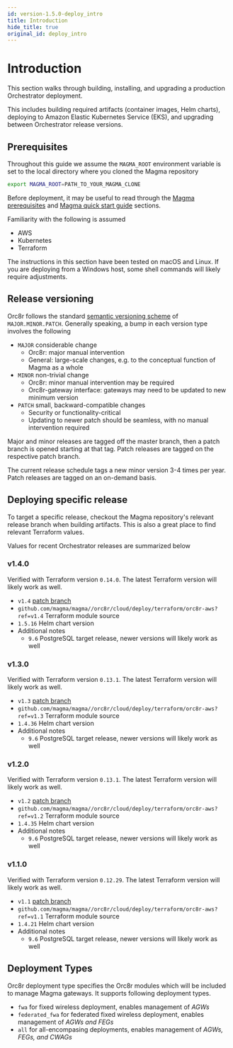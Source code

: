 ```yaml
---
id: version-1.5.0-deploy_intro
title: Introduction
hide_title: true
original_id: deploy_intro
---
```


# Introduction

This section walks through building, installing, and upgrading a production
Orchestrator deployment.

This includes building required artifacts (container images, Helm charts),
deploying to Amazon Elastic Kubernetes Service (EKS), and upgrading between
Orchestrator release versions.

## Prerequisites

Throughout this guide we assume the `MAGMA_ROOT` environment variable
is set to the local directory where you cloned the Magma repository

```sh
export MAGMA_ROOT=PATH_TO_YOUR_MAGMA_CLONE
```

Before deployment, it may be useful to read through the
[Magma prerequisites](../basics/prerequisites.md) and
[Magma quick start guide](../basics/quick_start_guide.md) sections.

Familiarity with the following is assumed

- AWS
- Kubernetes
- Terraform

The instructions in this section have been tested on macOS and Linux. If you
are deploying from a Windows host, some shell commands will likely require
adjustments.

## Release versioning

Orc8r follows the standard [semantic versioning scheme](https://semver.org/)
of `MAJOR.MINOR.PATCH`. Generally speaking, a bump in each version type
involves the following

- `MAJOR` considerable change
    - Orc8r: major manual intervention
    - General: large-scale changes, e.g. to the conceptual function of Magma as a whole
- `MINOR` non-trivial change
    - Orc8r: minor manual intervention may be required
    - Orc8r-gateway interface: gateways may need to be updated to new minimum version
- `PATCH` small, backward-compatible changes
    - Security or functionality-critical
    - Updating to newer patch should be seamless, with no manual intervention required

Major and minor releases are tagged off the master branch, then a patch branch is opened starting at that tag.
Patch releases are tagged on the respective patch branch.

The current release schedule tags a new minor version 3-4 times per year. Patch releases are tagged on an on-demand basis.

## Deploying specific release

To target a specific release, checkout the Magma repository's relevant release
branch when building artifacts. This is also a great place to find relevant
Terraform values.

Values for recent Orchestrator releases are summarized below

### v1.4.0
Verified with Terraform version `0.14.0`. The latest Terraform version will
likely work as well.

- `v1.4` [patch branch](https://github.com/magma/magma/tree/v1.4)
- `github.com/magma/magma//orc8r/cloud/deploy/terraform/orc8r-aws?ref=v1.4`
Terraform module source
- `1.5.16` Helm chart version
- Additional notes
    - `9.6` PostgreSQL target release, newer versions will likely work as well

### v1.3.0
Verified with Terraform version `0.13.1`. The latest Terraform version will
likely work as well.

- `v1.3` [patch branch](https://github.com/magma/magma/tree/v1.3)
- `github.com/magma/magma//orc8r/cloud/deploy/terraform/orc8r-aws?ref=v1.3`
Terraform module source
- `1.4.36` Helm chart version
- Additional notes
    - `9.6` PostgreSQL target release, newer versions will likely work as well

### v1.2.0
Verified with Terraform version `0.13.1`. The latest Terraform version will
likely work as well.

- `v1.2` [patch branch](https://github.com/magma/magma/tree/v1.2)
- `github.com/magma/magma//orc8r/cloud/deploy/terraform/orc8r-aws?ref=v1.2`
Terraform module source
- `1.4.35` Helm chart version
- Additional notes
    - `9.6` PostgreSQL target release, newer versions will likely work as well

### v1.1.0
Verified with Terraform version `0.12.29`. The latest Terraform version will
likely work as well.

- `v1.1` [patch branch](https://github.com/magma/magma/tree/v1.1)
- `github.com/magma/magma//orc8r/cloud/deploy/terraform/orc8r-aws?ref=v1.1`
Terraform module source
- `1.4.21` Helm chart version
- Additional notes
    - `9.6` PostgreSQL target release, newer versions will likely work as well

## Deployment Types

Orc8r deployment type specifies the Orc8r modules which will be included to
manage Magma gateways. It supports following deployment types.

- `fwa` for fixed wireless deployment, enables management of *AGWs*
- `federated_fwa` for federated fixed wireless deployment, enables management
  of *AGWs and FEGs*
- `all` for all-encompasing deployments, enables management of *AGWs, FEGs,
  and CWAGs*

